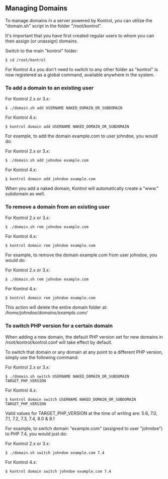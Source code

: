 ## Managing Domains

To manage domains in a server powered by Kontrol, you can utilize the "domain.sh" script in the folder "/root/kontrol".

It's important that you have first created regular users to whom you can then assign (or unassign) domains.

Switch to the main "kontrol" folder:
```
$ cd /root/kontrol
```

For Kontrol 4.x you don't need to switch to any other folder as "kontrol" is now registered as a global command, available anywhere in the system.


### To add a domain to an existing user

For Kontrol 2.x or 3.x:
```
$ ./domain.sh add USERNAME NAKED_DOMAIN_OR_SUBDOMAIN
```

For Kontrol 4.x:
```
$ kontrol domain add USERNAME NAKED_DOMAIN_OR_SUBDOMAIN
```

For example, to add the domain example.com to user johndoe, you would do:

For Kontrol 2.x or 3.x:
```
$ ./domain.sh add johndoe example.com
```

For Kontrol 4.x:
```
$ kontrol domain add johndoe example.com
```

When you add a naked domain, Kontrol will automatically create a "www." subdomain as well.

### To remove a domain from an existing user

For Kontrol 2.x or 3.x:
```
$ ./domain.sh rem johndoe example.com
```

For Kontrol 4.x:
```
$ kontrol domain rem johndoe example.com
```

For example, to remove the domain example.com from user johndoe, you would do:

For Kontrol 2.x or 3.x:
```
$ ./domain.sh rem johndoe example.com
```

For Kontrol 4.x:
```
$ kontrol domain rem johndoe example.com
```

This action will delete the entire domain folder at: */home/johndoe/domains/example.com/*


### To switch PHP version for a certain domain
When adding a new domain, the default PHP version set for new domains in /root/kontrol/kontrol.conf will take effect by default.

To switch that domain or any domain at any point to a different PHP version, simply use the following command:

For Kontrol 2.x or 3.x:
```
$ ./domain.sh switch USERNAME NAKED_DOMAIN_OR_SUBDOMAIN TARGET_PHP_VERSION
```

For Kontrol 4.x:
```
$ kontrol domain switch USERNAME NAKED_DOMAIN_OR_SUBDOMAIN TARGET_PHP_VERSION
```

Valid values for TARGET\_PHP\_VERSION at the time of writing are: 5.6, 7.0, 7.1, 7.2, 7.3, 7.4, 8.0 & 8.1

For example, to switch domain "example.com" (assigned to user "johndoe") to PHP 7.4, you would just do:

For Kontrol 2.x or 3.x:
```
$ ./domain.sh switch johndoe example.com 7.4
```

For Kontrol 4.x:
```
$ kontrol domain switch johndoe example.com 7.4
```
